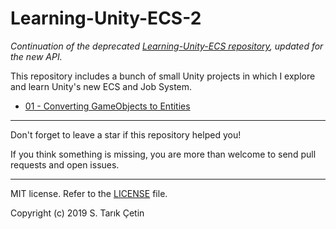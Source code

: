 # Learning-Unity-ECS-2
_Continuation of the deprecated [Learning-Unity-ECS repository](https://github.com/starikcetin/Learning-Unity-ECS), updated for the new API._

This repository includes a bunch of small Unity projects in which I explore and learn Unity's new ECS and Job System.

- [01 - Converting GameObjects to Entities](/01%20-%20Converting%20GameObjects%20to%20Entities)

----

Don't forget to leave a star if this repository helped you!

If you think something is missing, you are more than welcome to send pull requests and open issues.

----

MIT license. Refer to the [LICENSE](/LICENSE) file.

Copyright (c) 2019 S. Tarık Çetin

